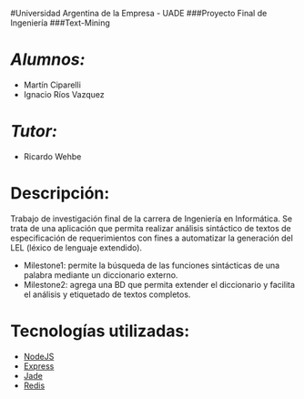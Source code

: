 #Universidad Argentina de la Empresa - UADE
###Proyecto Final de Ingeniería
###Text-Mining

_Alumnos:_
========================
- Martín Ciparelli
- Ignacio Ríos Vazquez

_Tutor:_
========================
- Ricardo Wehbe

Descripción:
========================
Trabajo de investigación final de la carrera de Ingeniería en Informática. 
Se trata de una aplicación que permita realizar análisis sintáctico de textos de especificación de requerimientos con fines a automatizar la generación del LEL (léxico de lenguaje extendido).

- Milestone1: permite la búsqueda de las funciones sintácticas de una palabra mediante un diccionario externo.
- Milestone2: agrega una BD que permita extender el diccionario y facilita el análisis y etiquetado de textos completos.

Tecnologías utilizadas:
=======================
- [NodeJS](http://nodejs.org)
- [Express](http://expressjs.com)
- [Jade](http://jade-lang.com)
- [Redis](http://redis.io)